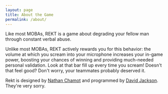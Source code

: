 ```yaml
---
layout: page
title: About the Game
permalink: /about/
---
```


Like most MOBAs, REKT is a game about degrading your fellow man through constant
verbal abuse.

Unlike most MOBAs, REKT actively rewards you for this behavior: the volume at
which you scream into your microphone increases your in-game power, boosting your
chances of winning and providing much-needed personal validation. Look at that
bar fill up every time you scream! Doesn't that feel good? Don't worry, your
teammates probably deserved it.

Rekt is designed by [Nathan Chamot](http://nate.chamotlabs.com) and programmed
by [David Jackson](http://forspareparts.github.io). They're very sorry.
